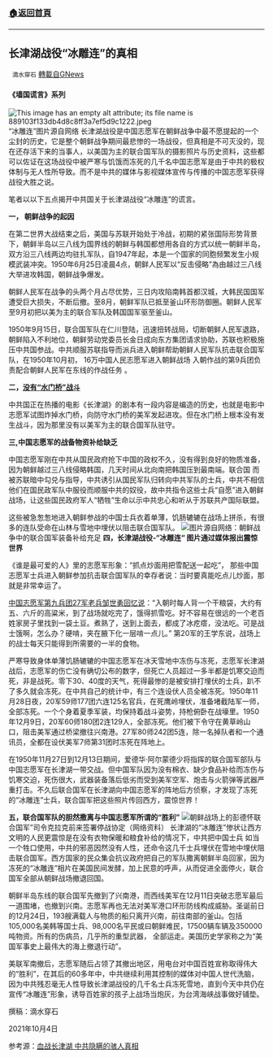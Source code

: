 ###  [:house:返回首頁](https://github.com/ourhimalayas/txt)
---


## 长津湖战役“冰雕连”的真相
` 滴水穿石` [轉載自GNews](https://gnews.org/zh-hans/1572084/)

#### 《墙国谎言》系列
![This image has an empty alt attribute; its file name is 889103f133db4d8c8ff3a7ef5d9c1222.jpeg](http://p1.itc.cn/images01/20201215/889103f133db4d8c8ff3a7ef5d9c1222.jpeg)“冰雕连”图片源自网络
长津湖战役是中国志愿军在朝鲜战争中最不愿提起的一个尘封的历史，它是整个朝鲜战争期间最悲惨的一场战役，但真相是不可灭没的，现在还存活下来的当事人，以美国为主的联合国军队的摄影照片与历史资料，这些都可以佐证在这场战役中被严寒与饥饿而冻死的几千名中国志愿军是由于中共的极权体制与无人性所导致。而不是中共的媒体与影视媒体宣传与传播的中国志愿军获得战役大胜之说。

笔者以以下五点揭开中共国关于长津湖战役“冰雕连”的谎言。

**一， 朝鲜战争的起因**

在第二世界大战结束之后，美国与苏联开始处于冷战，初期的紧张国际形势背景下，朝鲜半岛以三八线为国界线的朝鲜与韩国都想用各自的方式以统一朝鲜半岛，双方沿三八线两边均驻扎军队，自1947年起，本是一个国家的同胞频繁发生小规模武装冲突。1950年6月25日凌晨4点，朝鲜人民军以“反击侵略”為由越过三八线大举进攻韩国，朝鲜战争爆发。

朝鲜人民军在战争的头两个月占尽优势，三日内攻陷南韩首都汉城，大韩民国国军遭受巨大损失，不断后撤。至8月，朝鲜军队已抵至釜山环形防御圈。朝鲜人民军至9月初把以美为主的联合军队及韩国国军驱至釜山。

1950年9月15日，联合国军队在仁川登陆，迅速扭转战局，切断朝鲜人民军退路，朝鲜陷入不利地位，朝鲜劳动党委员长金日成向东方集团请求协助，苏联也积极施压中共国参战。中共顺服苏联指导而派兵进入朝鲜帮助朝鲜人民军队抗击联合国军队，在1950年10月初， 16万中国人民志愿军进入朝鲜战场 入朝作战的第9兵团负责配合朝鲜人民军在东线的作战任务 。

**二，[没有“水门桥”战斗](https://xw.qq.com/partner/hwbrowser/20210615A0CE6W/20210615A0CE6W00?ADTAG=hwb&amp;pgv_ref=hwb&amp;appid=hwbrowser&amp;ctype=news)**

中共国正在热播的电影《长津湖》的剧本有一段内容是编造的历史，也就是电影中志愿军试图炸掉水门桥，向防守水门桥的美军发起进攻。但在水门桥上根本没有发生战斗，因为那里没有以美军为主的联合国军队驻守。

**三,中国志愿军的战备物资补给缺乏**

中国志愿军刚在中共从国民政府抢下中国的政权不久，没有得到良好的物质准备，因为朝鲜越过三八线侵略韩国，几天时间从北向南把韩国压到最南端。联合国 而被苏联暗中勾兑与指导，中共诱引从国民军队归转向中共军队的士兵，中共不相信他们在国民政军队中服役而顺服中共的奴役，故中共指令这些士兵“自愿”进入朝鲜战场，让这些国民政府军人“牺牲”生命以示中共忠心和听从于苏联共产国际联盟。

这些被急怱怱地进入朝鲜参战的中国士兵衣着单薄，饥肠辘辘在战场上拼杀，有很多的连队受命在山林与雪地中埋伏以阻击联合国军队。
![](https://lh4.googleusercontent.com/C8TAku1mofYzCtI0SllCuFqTMxJXE4WyvDJ_MWKb5eZ3LVGTMeaYhHjGfmFsOf-V2rAnATNRPBva3Zfl6DQQ6Q0uqo0P9x9jSFBlbCuT_11L5ywscac33uNiSEGkWCw2aBE2VQIw=s0)图片源自网络：朝鲜战争中的联合国军装备补给充足
**四，长津湖战役-“冰雕连“ 图片通过媒体报出震惊世界**

《谁是最可爱的人》里的志愿军形象：“抓点炒面用把雪配送一起吃”， 那些中国志愿军士兵进入朝鲜参加抗击联合国军队的幸存者说：当时要真能吃点儿炒面，那就是非常幸运了。

[中国志愿军第九兵团27军老兵邹世勇回忆说](https://www.epochtimes.com/gb/20/12/17/n12627353.htm)：“入朝时每人背一个干粮袋，大约有五、六斤的高粱米，到了战场就吃完了，饿得抓雪吃。好不容易在很远的一个老百姓家房子里找到一袋土豆。煮熟了，送到上面去，都成了冰疙瘩，没法吃。可是战士饿啊，怎么办？硬啃，夹在腋下化一层啃一点儿。” 第20军的王学东说，战场上的战士每天只能得到所需要的一半的食物。

严寒导致身体单薄饥肠辘辘的中国志愿军在冰天雪地中冻伤与冻死，志愿军长津湖战后，志愿军的伤亡没有确切公布的数字，但死亡人员超过一多半都是饥寒交迫而死，非是战死。零下30、40度的天气，死得最惨的是被安排打埋伏的士兵，趴不了多久就会冻死。在中共自己的统计中，有三个连设伏人员全被冻死。1950年11月28日夜，20军59师177团六连125名官兵，在死鹰岭埋伏，准备堵截陆军一师，全部冻死。一个个身着夏季军装，均保持着战斗姿势，持枪俯卧在战壕里。1950年12月9日，20军60师180团2连129人，全部冻死。他们被下令守在黄草岭山口，阻击美军通过桥梁撤往兴南港。27军80师242团5连，除一名掉队者和一个通讯员，全都在设伏美军7师第31团时冻死在阵地上。

在1950年11月27日到12月13日期间，爱德华·阿尔蒙德少将指挥的联合国军部队与中国志愿军在长津湖一带交战。但中国军队因为没有棉衣、缺少食品补给而冻伤与饥寒交迫，死伤很大，武器装备落后低劣而受到美军空军、炮击与火箭弹等武器严重打击。不久后联合国军在长津湖向中国志愿军的阵地后方侦察，才发现了冻死的“冰雕连”士兵，联合国军把这些照片传回西方，震惊世界！

**五，联合国军队的胆然撒离与中国志愿军所谓的“胜利”**
![朝鲜战场上的彭德怀](https://www.sinaimg.cn/dy/c/sd/2010-09-17/U4167P1T1D21122707F23DT20100917164606.jpg)联合国军”司令克拉克前来签署停战协定（网络资料）
长津湖的“冰雕连”惨状让西方文明的人民更震惊是在没有衣物保暖和粮食补给的情况下，中共把中国士兵 如当一个牲口使用，中共的邪恶因然没有人性，还命令这几千士兵埋伏在雪地中埋伏阻击联合国军。西方国家的民众集会抗议政府把自己的军队撒离朝鲜半岛回家，因为 冻死的“冰雕连”相片在美国民间发酵，加上民意的呼声，从而促进全面停火，联合国军全部从朝鲜战场撤退回国。

朝鲜半岛东线的联合国军先撤到了兴南港，而西线美军在12月11日突破志愿军最后一道围堵，也撤到兴南。志愿军再也无法对美军港口环形防线构成威胁。圣诞前日的12月24日，193艘满载人与物质的船只离开兴南，前往南部的釜山。包括105,000名美韩等国士兵、98,000名平民或曰朝鲜难民，17500辆车辆及350000吨物资。所有的伤病员，几乎所的重型武器， 全部运走。美国历史学家称之为“美国军事史上最伟大的海上撤退行动”。

美联军南撤后，志愿军随后占领了其撤出地区，用电台对中国百姓宣称取得伟大的“胜利”，在其后的60多年中，中共继续利用其控制的媒体对中国人世代洗脑，因为中共残忍毫无人性导致长津湖战役的几千名士兵冻死雪地，直到今天中共仍在宣传“冰雕连”形象，诱导百姓家的孩子上战场当炮灰，为台湾海峡战事做好铺垫。

撰稿：滴水穿石

2021年10月4日

参考源：[血战长津湖 中共隐瞒的骇人真相](https://www.epochtimes.com/gb/20/12/17/n12627353.htm)
